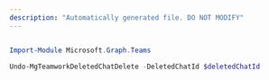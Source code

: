 ```yaml
---
description: "Automatically generated file. DO NOT MODIFY"
---
```


```powershell

Import-Module Microsoft.Graph.Teams

Undo-MgTeamworkDeletedChatDelete -DeletedChatId $deletedChatId

```